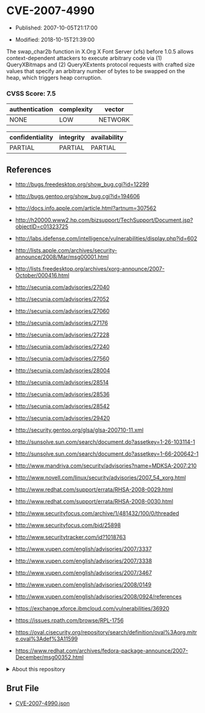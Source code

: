 # CVE-2007-4990

- Published: 2007-10-05T21:17:00

- Modified: 2018-10-15T21:39:00

The swap_char2b function in X.Org X Font Server (xfs) before 1.0.5 allows context-dependent attackers to execute arbitrary code via (1) QueryXBitmaps and (2) QueryXExtents protocol requests with crafted size values that specify an arbitrary number of bytes to be swapped on the heap, which triggers heap corruption.

### CVSS Score: **7.5**

| authentication | complexity | vector |
| --- | --- | --- |
| NONE | LOW | NETWORK |

| confidentiality | integrity | availability |
| --- | --- | --- |
| PARTIAL | PARTIAL | PARTIAL |

## References

* http://bugs.freedesktop.org/show_bug.cgi?id=12299

* http://bugs.gentoo.org/show_bug.cgi?id=194606

* http://docs.info.apple.com/article.html?artnum=307562

* http://h20000.www2.hp.com/bizsupport/TechSupport/Document.jsp?objectID=c01323725

* http://labs.idefense.com/intelligence/vulnerabilities/display.php?id=602

* http://lists.apple.com/archives/security-announce/2008/Mar/msg00001.html

* http://lists.freedesktop.org/archives/xorg-announce/2007-October/000416.html

* http://secunia.com/advisories/27040

* http://secunia.com/advisories/27052

* http://secunia.com/advisories/27060

* http://secunia.com/advisories/27176

* http://secunia.com/advisories/27228

* http://secunia.com/advisories/27240

* http://secunia.com/advisories/27560

* http://secunia.com/advisories/28004

* http://secunia.com/advisories/28514

* http://secunia.com/advisories/28536

* http://secunia.com/advisories/28542

* http://secunia.com/advisories/29420

* http://security.gentoo.org/glsa/glsa-200710-11.xml

* http://sunsolve.sun.com/search/document.do?assetkey=1-26-103114-1

* http://sunsolve.sun.com/search/document.do?assetkey=1-66-200642-1

* http://www.mandriva.com/security/advisories?name=MDKSA-2007:210

* http://www.novell.com/linux/security/advisories/2007_54_xorg.html

* http://www.redhat.com/support/errata/RHSA-2008-0029.html

* http://www.redhat.com/support/errata/RHSA-2008-0030.html

* http://www.securityfocus.com/archive/1/481432/100/0/threaded

* http://www.securityfocus.com/bid/25898

* http://www.securitytracker.com/id?1018763

* http://www.vupen.com/english/advisories/2007/3337

* http://www.vupen.com/english/advisories/2007/3338

* http://www.vupen.com/english/advisories/2007/3467

* http://www.vupen.com/english/advisories/2008/0149

* http://www.vupen.com/english/advisories/2008/0924/references

* https://exchange.xforce.ibmcloud.com/vulnerabilities/36920

* https://issues.rpath.com/browse/RPL-1756

* https://oval.cisecurity.org/repository/search/definition/oval%3Aorg.mitre.oval%3Adef%3A11599

* https://www.redhat.com/archives/fedora-package-announce/2007-December/msg00352.html

<details>
<summary>About this repository</summary> 

  This repository is part of the project [Live Hack CVE](https://github.com/Live-Hack-CVE). Main website can be found [www.live-hack.org](https://www.live-hack.org) 
  
  Made by [Sn0wAlice](https://github.com/Sn0wAlice) for the people that care about security and need to have a feed of the latest CVEs. Hope you enjoy it, don't forget to star the repo and follow me on [Twitter](https://twitter.com/Sn0wAlice) and [Github](https://github.com/Sn0wAlice). And that is my [personnal website](https://www.alice-snow.me/)

  - [Home Page](https://github.com/Live-Hack-CVE)
  - [Framework](https://github.com/Live-Hack-CVE/cve-framework)
  - [CVE database](https://github.com/Live-Hack-CVE/full_database)
  - [Changelog](https://github.com/Live-Hack-CVE/Changelog)
</details>

## Brut File

* [CVE-2007-4990.json](https://raw.githubusercontent.com/Live-Hack-CVE/full_database/main/cves/2007/CVE-2007-4990.json)

